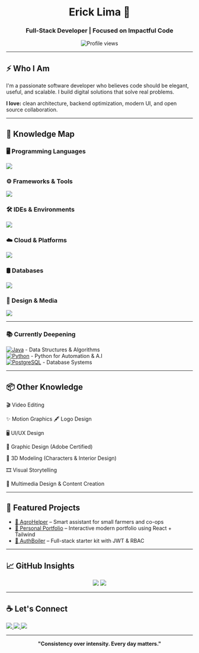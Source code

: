 <h1 align="center">Erick Lima 🚀</h1>
<h3 align="center">Full-Stack Developer | Focused on Impactful Code</h3>

<p align="center">
  <img src="https://komarev.com/ghpvc/?username=ErickLima&label=Profile%20Views&color=0e75b6&style=flat" alt="Profile views" />
</p>

---

## ⚡ Who I Am

I'm a passionate software developer who believes code should be elegant, useful, and scalable. I build digital solutions that solve real problems.

**I love:** clean architecture, backend optimization, modern UI, and open source collaboration.

---

## 🧠 Knowledge Map

### 🖥️ Programming Languages

<p align="left">
  <img src="https://skills.syvixor.com/api/icons?i=c,java,python,html,css,javascript" />
</p>

### ⚙️ Frameworks & Tools

<p align="left">
  <img src="https://skills.syvixor.com/api/icons?i=github,figma,canva" />
</p>

### 🛠️ IDEs & Environments

<p align="left">
  <img src="https://skills.syvixor.com/api/icons?i=visualstudiocode,eclipseide" />
</p>

### ☁️ Cloud & Platforms

<p align="left">
  <img src="https://skills.syvixor.com/api/icons?i=azure,amazonwebservices,windows" />
</p>

### 🛢️ Databases

<p align="left">
  <img src="https://skills.syvixor.com/api/icons?i=postgresql,mysql,mongodb,dbeaver" />
</p>

### 🎨 Design & Media

<p align="left">
  <img src="https://skills.syvixor.com/api/icons?i=adobeaftereffects,adobephotoshop,adobeaudition,adobeillustrator,adobeindesign,adobelightroom,adobepremierepro,adobexd,blender" />
</p>

---

### 📚 Currently Deepening

[![Java](https://skills.syvixor.com/api/icons?i=java)](https://www.java.com) - Data Structures & Algorithms   
[![Python](https://skills.syvixor.com/api/icons?i=python)](https://www.python.org) - Python for Automation & A.I  
[![PostgreSQL](https://skills.syvixor.com/api/icons?i=postgresql)](https://www.postgresql.org) - Database Systems  

---

## 📦 Other Knowledge

🎬 Video Editing

✨ Motion Graphics
🖋️ Logo Design

🖥️ UI/UX Design

🎨 Graphic Design (Adobe Certified)

🧊 3D Modeling (Characters & Interior Design)

🎞️ Visual Storytelling

🧰 Multimedia Design & Content Creation

---

## 📂 Featured Projects

- [🧠 AgroHelper](https://github.com/ErickLima/AgroHelper) – Smart assistant for small farmers and co-ops
- [📱 Personal Portfolio](https://github.com/ErickLima/portfolio) – Interactive modern portfolio using React + Tailwind
- [🔐 AuthBoiler](https://github.com/ErickLima/AuthBoiler) – Full-stack starter kit with JWT & RBAC

---

## 📈 GitHub Insights

<p align="center">
  <img src="https://github-readme-stats.vercel.app/api?username=ErickLima&show_icons=true&theme=transparent" />
  <img src="https://github-readme-stats.vercel.app/api/top-langs/?username=ErickLima&layout=compact&theme=transparent" />
</p>


---


## ☕ Let's Connect

<p>
  <a href="https://www.linkedin.com/in/seu-linkedin" target="_blank">
    <img src="https://img.shields.io/badge/LinkedIn-0077B5?style=flat&logo=linkedin&logoColor=white" />
  </a>
  <a href="https://twitter.com/seu-twitter" target="_blank">
    <img src="https://img.shields.io/badge/Twitter-1DA1F2?style=flat&logo=twitter&logoColor=white" />
  </a>
  <a href="mailto:seu@email.com" target="_blank">
    <img src="https://img.shields.io/badge/Email-D14836?style=flat&logo=gmail&logoColor=white" />
  </a>
</p>

---

<p align="center">
  <strong>"Consistency over intensity. Every day matters."</strong>
</p>
